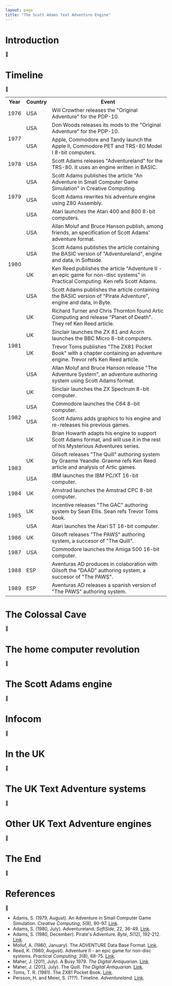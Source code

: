 ```yaml
---
layout: page
title: "The Scott Adams Text Adventure Engine"
---
```


# Introduction
:construction:

# Timeline
:construction:
<table>
  <tr>
    <th>Year</th>
    <th>Country</th>
    <th>Event</th>
  </tr>
  <tr>
    <td>1976</td>
    <td>USA</td>
    <td>Will Crowther releases the "Original Adventure" for the PDP-10.</td>
  </tr>
  <tr>
    <td rowspan=2>1977</td>
    <td>USA</td>
    <td>Don Woods releases its mods to the "Original Adventure" for the PDP-10.</td>
  </tr>
  <tr>
    <td>USA</td>
    <td>Apple, Commodore and Tandy launch the Apple II, Commodore PET and TRS-80 Model I 8-bit computers.</td>
  </tr>
  <tr>
    <td>1978</td>
    <td>USA</td>
    <td>Scott Adams releases "Adventureland" for the TRS-80. It uses an engine written in BASIC.</td>
  </tr>
  <tr>
    <td rowspan=3>1979</td>
    <td>USA</td>
    <td>Scott Adams publishes the article "An Adventure in Small Computer Game Simulation" in Creative Computing.</td>
  </tr>
  <tr>
    <td>USA</td>
    <td>Scott Adams rewrites his adventure engine using Z80 Assembly.</td>
  </tr>
  <tr>
    <td>USA</td>
    <td>Atari launches the Atari 400 and 800 8-bit computers.</td>
  </tr>
  <tr>
    <td rowspan=4>1980</td>
    <td>USA</td>
    <td>Allan Moluf and Bruce Hanson publish, among friends, an specification of Scott Adams' adventure format.</td>
  </tr>
  <tr>
    <td>USA</td>
    <td>Scott Adams publishes the article containing the BASIC version of "Adventureland", engine and data, in Softside.</td>
  </tr>
  <tr>
    <td>UK</td>
    <td>Ken Reed publishes the article "Adventure II - an epic game for non-disc systems" in Practical Computing. Ken refs Scott Adams.</td>
  </tr>  
  <tr>
    <td>USA</td>
    <td>Scott Adams publishes the article containing the BASIC version of "Pirate Adventure", engine and data, in Byte.</td>
  </tr>
  <tr>
    <td rowspan=4>1981</td>
    <td>UK</td>
    <td>Richard Turner and Chris Thornton found Artic Computing and release "Planet of Death". They ref Ken Reed article.</td>
  </tr>
  <tr>
    <td>UK</td>
    <td>Sinclair launches the ZX 81 and Acorn launches the BBC Micro 8-bit computers.</td>
  </tr>
  <tr>
    <td>UK</td>
    <td>Trevor Toms publishes "The ZX81 Pocket Book" with a chapter containing an adventure engine. Trevor refs Ken Reed article.</td>
  </tr>
  <tr>
    <td>USA</td>
    <td>Allan Moluf and Bruce Hanson release "The Adventure System", an adventure authoring system using Scott Adams format.</td>
  </tr>
  <tr>
    <td rowspan=4>1982</td>
    <td>UK</td>
    <td>Sinclair launches the ZX Spectrum 8-bit computer.</td>
  </tr>
  <tr>
    <td>USA</td>
    <td>Commodore launches the C64 8-bit computer.</td>
  </tr>
  <tr>
    <td>USA</td>
    <td>Scott Adams adds graphics to his engine and re-releases his previous games.</td>
  </tr>
  <tr>
    <td>UK</td>
    <td>Brian Howarth adapts his engine to support Scott Adams format, and will use it in the rest of his Mysterious Adventures series.</td>
  </tr>
  <tr>
    <td rowspan=2>1983</td>
    <td>UK</td>
    <td>Gilsoft releases "The Quill" authoring system by Graeme Yeandle. Graeme refs Ken Reed article and analysis of Artic games.</td>
  </tr>
  <tr>
    <td>USA</td>
    <td>IBM launches the IBM PC/XT 16-bit computer.</td>
  </tr>
  <tr>
    <td>1984</td>
    <td>UK</td>
    <td>Amstrad launches the Amstrad CPC 8-bit computer.</td>
  </tr>
  <tr>
    <td rowspan=2>1985</td>
    <td>UK</td>
    <td>Incentive releases "The GAC" authoring system by Sean Ellis. Sean refs Trevor Toms book.</td>
  </tr>
  <tr>
    <td>USA</td>
    <td>Atari launches the Atari ST 16-bit computer.</td>
  </tr>
  <tr>
    <td>1986</td>
    <td>UK</td>
    <td>Gilsoft releases "The PAWS" authoring system, a succesor of "The Quill".</td>
  </tr>
  <tr>
    <td>1987</td>
    <td>USA</td>
    <td>Commodore launches the Amiga 500 16-bit computer.</td>
  </tr>
  <tr>
    <td>1988</td>
    <td>ESP</td>
    <td>Aventuras AD produces in colaboration with Gilsoft the "DAAD" authoring system, a succesor of "The PAWS".</td>
  </tr>
  <tr>
    <td>1989</td>
    <td>ESP</td>
    <td>Aventuras AD releases a spanish version of "The PAWS" authoring system.</td>
  </tr>
</table>

# The Colossal Cave
:construction:

# The home computer revolution 
:construction:

# The Scott Adams engine
:construction:

# Infocom
:construction:

# In the UK
:construction:

# The UK Text Adventure systems
:construction:

# Other UK Text Adventure engines
:construction:

# The End
:construction:

# References
:construction:

* Adams, S. (1979, August). An Adventure in Small Computer Game Simulation. *Creative Computing*, *5*(8), 90-97. [Link](https://archive.org/details/creativecomputing-1979-08/page/n91/mode/2up).
* Adams, S. (1980, July). Adventureland. *SoftSide*, 22, 36-49. [Link](https://archive.org/details/softside-magazine-22/page/n35/mode/2up).
* Adams, S. (1980, December). Pirate's Adventure. *Byte*, *5*(12), 192-212. [Link](https://archive.org/details/byte-magazine-1980-12/page/n193/mode/2up).
* Molluf, A. (1980, January). The ADVENTURE Data Base Format. [Link](https://www.filfre.net/misc/ADVDB.TXT).
* Reed, K. (1980, August). Adventure II - an epic game for non-disc systems. *Practical Computing*, *3*(8), 68-75. [Link](http://graemeyeandle.atwebpages.com/advent/kenreed.html).
* Maher, J. (2011, July). A Busy 1979. *The Digital Antiquarian*. [Link](https://www.filfre.net/2011/07/a-busy-1979/).
* Maher, J. (2013, July). The Quill. *The Digital Antiquarian*. [Link](https://www.filfre.net/2013/07/the-quill/).
* Toms, T. R. (1981). The ZX81 Pocket Book. [Link](https://worldofspectrum.org/archive/books/zx81-pocket-book-the).
* Persson, H. and Meier, S. (???). Timeline. *Adventureland*. [Link](http://www.lysator.liu.se/adventure/timeline.html).


